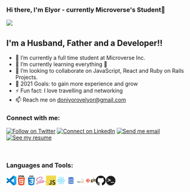 ### Hi there, I'm Elyor - currently Microverse's Student👋

![](https://img.shields.io/badge/Microverse-blueviolet)

## I'm a Husband, Father and a Developer!!

- 🔭 I’m currently a full time student at Microverse Inc.
- 🌱 I’m currently learning everything 🤣
- 👯 I’m looking to collaborate on JavaScript, React and Ruby on Rails Projects.
- 🥅 2021 Goals: to gain more experience and grow
- ⚡ Fun fact: I love travelling and networking
- 📫 Reach me on doniyorovelyor@gmail.com


### Connect with me:


[![Follow on Twitter](https://img.shields.io/badge/--twitter?label=Twitter&logo=Twitter&style=social)](https://twitter.com/ELYOR15267848) [![Connect on LinkedIn](https://img.shields.io/badge/--linkedin?label=LinkedIn&logo=LinkedIn&style=social)](https://www.linkedin.com/in/elyor-doniyorov/) [![Send me email](https://img.shields.io/badge/--gmail?label=Gmail&logo=Gmail&style=social)](mailto:doniyorovelyor@gmail.com)[![See my resume](https://img.shields.io/badge/--resume?label=Resume&logo=resume&style=social)](https://docs.google.com/document/d/13cNdAyU89PSpzVD_iZp0HdGQJ_8uI2cwwZ2jBKQgzyw/edit?usp=sharing)

<br />

### Languages and Tools:

<img align="left" alt="Visual Studio Code" width="26px" src="https://raw.githubusercontent.com/github/explore/80688e429a7d4ef2fca1e82350fe8e3517d3494d/topics/visual-studio-code/visual-studio-code.png" />
<img align="left" alt="HTML5" width="26px" src="https://raw.githubusercontent.com/github/explore/80688e429a7d4ef2fca1e82350fe8e3517d3494d/topics/html/html.png" />
<img align="left" alt="CSS3" width="26px" src="https://raw.githubusercontent.com/github/explore/80688e429a7d4ef2fca1e82350fe8e3517d3494d/topics/css/css.png" />
<img align="left" alt="Sass" width="26px" src="https://raw.githubusercontent.com/github/explore/80688e429a7d4ef2fca1e82350fe8e3517d3494d/topics/sass/sass.png" />
<img align="left" alt="JavaScript" width="26px" src="https://raw.githubusercontent.com/github/explore/80688e429a7d4ef2fca1e82350fe8e3517d3494d/topics/javascript/javascript.png" />
<img align="left" alt="React" width="26px" src="https://raw.githubusercontent.com/github/explore/80688e429a7d4ef2fca1e82350fe8e3517d3494d/topics/react/react.png" />
<img align="left" alt="SQL" width="26px" src="https://raw.githubusercontent.com/github/explore/80688e429a7d4ef2fca1e82350fe8e3517d3494d/topics/sql/sql.png" />
<img align="left" alt="MySQL" width="26px" src="https://raw.githubusercontent.com/github/explore/80688e429a7d4ef2fca1e82350fe8e3517d3494d/topics/mysql/mysql.png" />
<img align="left" alt="Git" width="26px" src="https://raw.githubusercontent.com/github/explore/80688e429a7d4ef2fca1e82350fe8e3517d3494d/topics/git/git.png" />
<img align="left" alt="GitHub" width="26px" src="https://raw.githubusercontent.com/github/explore/78df643247d429f6cc873026c0622819ad797942/topics/github/github.png" />
<img align="left" alt="Terminal" width="26px" src="https://raw.githubusercontent.com/github/explore/80688e429a7d4ef2fca1e82350fe8e3517d3494d/topics/terminal/terminal.png" />

<br />
<br />
